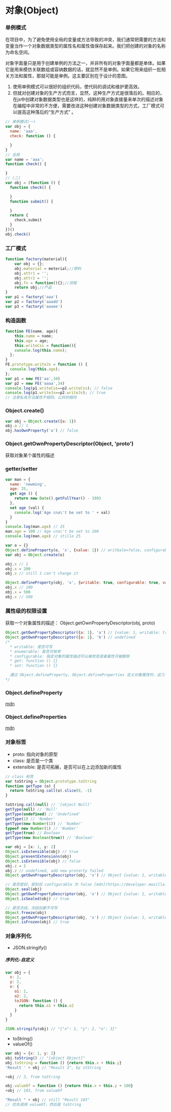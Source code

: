# 对象(Object)

### 单例模式
在项目中，为了避免使用全局的变量或方法导致的冲突，我们通常把需要的方法和变量当作一个对象数据类型的属性名和属性值保存起来。我们把创建的对象的名称为命名空间。

对象字面量只是用于创建单例的方法之一，并非所有的对象字面量都是单体。如果它是用来模仿关联数组或容纳数据的话，就显然不是单例。如果它用来组织一批相关方法和属性，那就可能是单例。这主要区别在于设计的意图。

1. 使用单例模式可以很好的组织代码，使代码的调试和维护更高效。
2. 但就对创建对象的生产方式而言，显然，这种生产方式是很落后的。相应的，在js中创建对象数据类型也是这样的，纯粹的用对象直接量来单次的描述对象在编程中非常的不方便，需要改进这种创建对象数据类型的方式，工厂模式可以提高这种落后的“生产方式” 。

```js
// 单例模式(一)
var obj = {
  name: 'aaa',
  check: function () {

  }
}
// 全局
var name = 'aaa';
function check() {

}
// (二)
var obj = (function () {
  function check() {

  }
  function submit() {

  }
  return {
    check,submit
  }
})()
obj.check()
```

### 工厂模式

```js
function factory(material){
	var obj = {};
	obj.material = meterial;//原料
	obj.attr1 = '';
	obj.attr2 = '';
	obj.fn = function(){};//流程
	return obj;//产品
}
var p1 = factory('aaa')
var p2 = factory('aaadd')
var p3 = factory('aaaee')
```
### 构造函数

```js
function FE(name, age){
	this.name = name;
	this.age = age;
	this.writeCss = function(){
    console.log(this.name);
  };
}
FE.prototype.writeJs = function () {
  console.log(this.age);
};
var p1 = new FE('aa',34)
var p2 = new FE('aaaa',34)
console.log(p1.writeCss==p2.writeCss); // false
console.log(p1.writeJs==p2.writeJs); // true
// 注意私有方法属性不相同，公共的相同
```

### Object.create()

```js
var obj = Object.create({a: 1})
obj.a // 1
obj.hasOwnProperty('a') // false
```

### Object.getOwnPropertyDescriptor(Object, 'proto')

获取对象某个属性的描述

### getter/setter

```js
var man = {
  name: 'newming',
  age: 25,
  get age () {
    return new Date().getFullYear() - 1993
  },
  set age (val) {
    console.log('Age cna\'t be set to ' + val)
  }
}
console.log(man.age) // 25
man.age = 100 // Age cna\'t be set to 100
console.log(man.age) // stille 25
```

```js
var o = {}
Object.defineProperty(o, 'x', {value: 1}) // writbale=false, configurable=false
var obj = Object.create(o)

obj.x // 1
obj.x = 200
obj.x // still 1 can't change it

Object.defineProperty(obj, 'x', {writable: true, configurable: true, value: 100})
obj.x // 100
obj.x = 500
obj.x // 500
```

### 属性级的权限设置

获取一个对象属性的描述： Object.getOwnPropertyDescriptor(obj, proto)

```js
Object.getOwnPropertyDescriptor({a: 1}, 'a') // {value: 1, writable: true, enumerable: true, configurable: true}
Object.getOwnPropertyDescriptor({a: 1}, 'b') // undefined
/*
  * writable: 是否可写
  * enumerable: 是否可枚举
  * configurable: 指定对象的属性描述可以被改变或者属性可被删除
  * get: function () {}
  * set: function () {}

  通过 Object.defineProperty, Object.defineProperties 定义对象属性时，这几个属性默认为 false
*/
```

### Object.defineProperty

[mdn](https://developer.mozilla.org/zh-CN/docs/Web/JavaScript/Reference/Global_Objects/Object/defineProperty)

### Object.defineProperties

[mdn](https://developer.mozilla.org/zh-CN/docs/Web/JavaScript/Reference/Global_Objects/Object/defineProperties)

### 对象标签

- proto: 指向对象的原型
- class: 是否是一个类
- extensible: 是否可拓展，是否可以在上边添加新的属性

```js
// class 标签
var toString = Object.prototype.toString
function getType (o) {
  return toString.call(o).slice(8, -1)
}

toString.call(null) // '[object Null]'
getType(null) // 'Null'
getType(undefined) // 'Undefined'
getType(1) // 'Number'
getType(new Number(1)) // 'Number'
typeof new Number(1) // 'Number'
getType(true) // Boolean
getType(new Boolean(true)) // 'Boolean'
```

```js
var obj = [x: 1, y: 2]
Object.isExtensible(obj) // true
Object.preventExtensions(obj)
Object.isExtensible(obj) // false
obj.z = 1
obj.z // undefined, add new proterty failed
Object.getOwnPropertyDescriptor(obj, 'x') // Object {value: 1, writable: true, enumerable: true, configurable: true}

// 是否密封，密封后 configurable 为 false [mdn](https://developer.mozilla.org/zh-CN/docs/Web/JavaScript/Reference/Global_Objects/Object/isSealed)
Object.seal(obj)
Object.getOwnPropertyDescriptor(obj, 'x') // Object {value: 1, writable: true, enumerable: true, configurable: false}
Object.isSealed(obj) // true

// 是否冻结，冻结后都不可写
Object.freeze(obj)
Object.getOwnPropertyDescriptor(obj, 'x') // Object {value: 1, writable: false, enumerable: true, configurable: false}
Object.isFrozen(obj) // true
```

### 对象序列化

- JSON.stringify()

##### 序列化-自定义

```js
var obj = {
  x: 1,
  y: 2,
  o: {
    o1: 1,
    o2: 2,
    toJSON: function () {
      return this.o1 + this.o2
    }
  }
}

JSON.stringify(obj) // "{"x": 1, "y": 2, "o": 3}"
```

- toString()
- valueOf()

```js
var obj = {x: 1, y: 2}
obj.toString() // "[object Object]"
obj.toString = function () {return this.x + this.y}
'Result ' + obj // "Result 3", by stString

+obj // 3, from toString

obj.valueOf = function () {return this.x + this.y + 100}
+obj // 103, from valueOf

"Result " + obj // still "Result 103"
// 优先调用 valueOf，然后是 toString
```